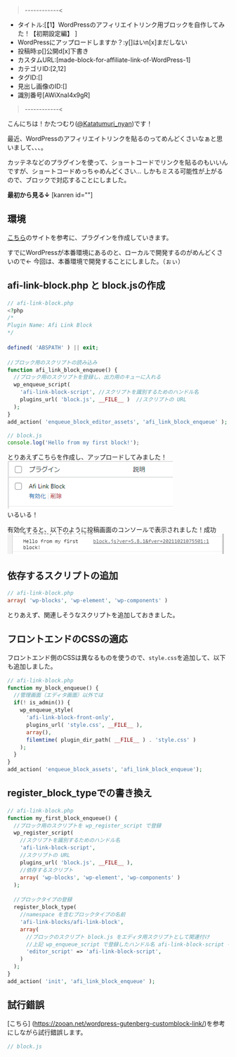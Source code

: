 >------------<
- タイトル:[【1】WordPressのアフィリエイトリンク用ブロックを自作してみた！【初期設定編】 ]
- WordPressにアップロードしますか？:y[]はいn[x]まだしない
- 投稿時:p[]公開d[x]下書き
- カスタムURL:[made-block-for-affiliate-link-of-WordPress-1]
- カテゴリID:[2,12]
- タグID:[]
- 見出し画像のID:[]
- 識別番号[AWiXnaI4x9gR]
>------------<

<!-- ↓続き
[kanren id=""] -->

こんにちは！かたつむり([@Katatumuri_nyan](https://twitter.com/Katatumuri_nyan))です！

最近、WordPressのアフィリエイトリンクを貼るのってめんどくさいなぁと思いまして、、、。

カッテネなどのプラグインを使って、ショートコードでリンクを貼るのもいいんですが、ショートコードめっちゃめんどくさい…
しかもミスる可能性が上がるので、ブロックで対応することにしました。

**最初から見る↓**
[kanren id=""]

<!-- **前回を見る↓**
[kanren id=""] -->

## 環境
[こちら](https://www.webdesignleaves.com/pr/wp/wp_block_basic.html)のサイトを参考に、プラグインを作成していきます。

すでにWordPressが本番環境にあるのと、ローカルで開発するのがめんどくさいので←
今回は、本番環境で開発することにしました。（ぉぃ）

## afi-link-block.php と block.jsの作成

```php
// afi-link-block.php
<?php
/*
Plugin Name: Afi Link Block
*/
 
defined( 'ABSPATH' ) || exit; 

//ブロック用のスクリプトの読み込み
function afi_link_block_enqueue() {
  //ブロック用のスクリプトを登録し、出力用のキューに入れる
  wp_enqueue_script(
    'afi-link-block-script', //スクリプトを識別するためのハンドル名
    plugins_url( 'block.js', __FILE__ )  //スクリプトの URL
  );
}
add_action( 'enqueue_block_editor_assets', 'afi_link_block_enqueue' );
```

```javascript
// block.js
console.log('Hello from my first block!');
```

とりあえずこちらを作成し、アップロードしてみました！
![picture 2](images/6ee60e4e9dbfd7242e70da9197b1228d5cca373c9486d05e473089bec34685b3.png)  
いるいる！


有効化すると、以下のように投稿画面のコンソールで表示されました！成功
![picture 1](images/a7eb9e49faf2e82e48a32692af032e52bee76d044394a495b9cb985772b995b3.png)  


## 依存するスクリプトの追加
```php
// afi-link-block.php
array( 'wp-blocks', 'wp-element', 'wp-components' ) 
```

とりあえず、関連しそうなスクリプトを追加しておきました。

## フロントエンドのCSSの適応
フロントエンド側のCSSは異なるものを使うので、`style.css`を追加して、以下も追加しました。

```php
// afi-link-block.php
function my_block_enqueue() {
  //管理画面（エディタ画面）以外では
  if(! is_admin()) {
    wp_enqueue_style(
      'afi-link-block-front-only',
      plugins_url( 'style.css', __FILE__ ),
      array(),
      filemtime( plugin_dir_path( __FILE__ ) . 'style.css' )
    );
  }
}
add_action( 'enqueue_block_assets', 'afi_link_block_enqueue');    
```

## register_block_typeでの書き換え
```php
// afi-link-block.php
function my_first_block_enqueue() {
  //ブロック用のスクリプトを wp_register_script で登録
  wp_register_script(
    //スクリプトを識別するためのハンドル名
    'afi-link-block-script',
    //スクリプトの URL
    plugins_url( 'block.js', __FILE__ ),
    //依存するスクリプト
    array( 'wp-blocks', 'wp-element', 'wp-components' ) 
  );
  
  //ブロックタイプの登録
  register_block_type( 
    //namespace を含むブロックタイプの名前
    'afi-link-blocks/afi-link-block', 
    array(   
      //ブロックのスクリプト block.js をエディタ用スクリプトとして関連付け
      //上記 wp_enqueue_script で登録したハンドル名 afi-link-block-script を指定
      'editor_script' => 'afi-link-block-script', 
    ) 
  );
}
add_action( 'init', 'afi_link_block_enqueue' );
```

## 試行錯誤
[こちら] (https://zooan.net/wordpress-gutenberg-customblock-link/)を参考にしながら試行錯誤します。

```javascript
// block.js
```